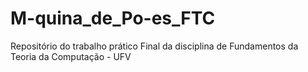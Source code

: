 # M-quina_de_Po-es_FTC
Repositório do trabalho prático Final da disciplina de Fundamentos da Teoria da Computação - UFV
